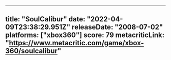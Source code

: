 
---
title: "SoulCalibur"
date: "2022-04-09T23:38:29.951Z"
releaseDate: "2008-07-02"
platforms: ["xbox360"]
score: 79
metacriticLink: "https://www.metacritic.com/game/xbox-360/soulcalibur"
---
